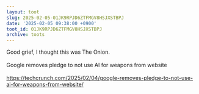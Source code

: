 ```yaml
---
layout: toot
slug: 2025-02-05-01JK9RPJD6ZTFMGV8HSJXSTBPJ
date: '2025-02-05 09:38:00 +0900'
toot_id: 01JK9RPJD6ZTFMGV8HSJXSTBPJ
archive: toots
---
```

<p>Good grief, I thought this was The Onion.<br><br>Google removes pledge to not use AI for weapons from website<br><br><a href="https://techcrunch.com/2025/02/04/google-removes-pledge-to-not-use-ai-for-weapons-from-website/" rel="nofollow noreferrer noopener" target="_blank">https://techcrunch.com/2025/02/04/google-removes-pledge-to-not-use-ai-for-weapons-from-website/</a></p>

